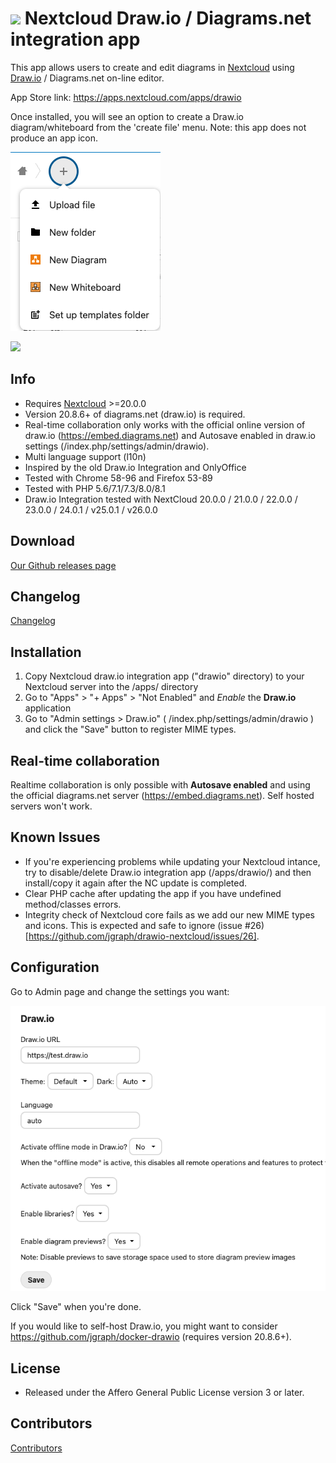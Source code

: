 # ![](screenshots/icon.png) Nextcloud Draw.io / Diagrams.net integration app

This app allows users to create and edit diagrams in [Nextcloud](https://nextcloud.com) using [Draw.io](https://app.diagrams.net) / Diagrams.net on-line editor.

App Store link: https://apps.nextcloud.com/apps/drawio

Once installed, you will see an option to create a Draw.io diagram/whiteboard from the 'create file' menu.  Note: this app does not produce an app icon.

![](screenshots/drawio_add.png)

![](screenshots/drawio_integration.png)


## Info ##
- Requires [Nextcloud](https://nextcloud.com) >=20.0.0
- Version 20.8.6+ of diagrams.net (draw.io) is required.
- Real-time collaboration only works with the official online version of draw.io (https://embed.diagrams.net) and Autosave enabled in draw.io settings (/index.php/settings/admin/drawio).
- Multi language support (l10n)
- Inspired by the old Draw.io Integration and OnlyOffice
- Tested with Chrome 58-96 and Firefox 53-89
- Tested with PHP 5.6/7.1/7.3/8.0/8.1
- Draw.io Integration tested with NextCloud 20.0.0 / 21.0.0 / 22.0.0 / 23.0.0 / 24.0.1 / v25.0.1 / v26.0.0
  
## Download ##

[Our Github releases page](https://github.com/jgraph/drawio-nextcloud/releases)

## Changelog ##

[Changelog](https://github.com/jgraph/drawio-nextcloud/blob/release/drawio/CHANGELOG.md)

## Installation ##
1. Copy Nextcloud draw.io integration app ("drawio" directory) to your Nextcloud server into the /apps/ directory
2. Go to "Apps" > "+ Apps" > "Not Enabled" and _Enable_ the **Draw.io** application
3. Go to "Admin settings > Draw.io" ( /index.php/settings/admin/drawio ) and click the "Save" button to register MIME types.

## Real-time collaboration ##

Realtime collaboration is only possible with **Autosave enabled** and using the official diagrams.net server (https://embed.diagrams.net). Self hosted servers won't work.

## Known Issues ##
- If you're experiencing problems while updating your Nextcloud intance, try to disable/delete Draw.io integration app (/apps/drawio/) and then install/copy it again after the NC update is completed.
- Clear PHP cache after updating the app if you have undefined method/classes errors.
- Integrity check of Nextcloud core fails as we add our new MIME types and icons. This is expected and safe to ignore (issue #26)[https://github.com/jgraph/drawio-nextcloud/issues/26].

## Configuration ##
Go to Admin page and change the settings you want:

![](screenshots/drawio_admin.png)

Click "Save" when you're done.

If you would like to self-host Draw.io, you might want to consider https://github.com/jgraph/docker-drawio (requires version 20.8.6+).


## License ##
- Released under the Affero General Public License version 3 or later.

## Contributors ##

[Contributors](https://github.com/jgraph/drawio-nextcloud/graphs/contributors)
